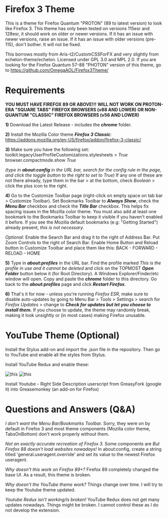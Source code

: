 # Firefox 3 Theme

This is a theme for Firefox Quantum "PROTON" (89 to latest version) to look like Firefox 3.
This theme has only been tested on versions 115esr and 128esr, it should work on older or newer versions.
If it has an issue with newer versions, raise an issue. If it has an issue with older versions (pre-115), don't bother. It will not be fixed.

This borrows mostly from Aris-t2/CustomCSSForFX and very slightly from echelon-theme/echelon. Licensed under GPL 3.0 and MPL 2.0.
If you are looking for the Firefox Quantum 57-88 "PHOTON" version of this theme, go to https://github.com/OmegaAOL/Firefox3Theme/

# Requirements

**YOU MUST HAVE FIREFOX 89 OR ABOVE!!!**
**WILL NOT WORK ON PROTON-ERA "SQUARE TABS" FIREFOX BROWSERS (v88 AND LOWER) OR NON-QUANTUM "CLASSIC" FIREFOX BROWSERS (v56 AND LOWER)**

**1)** Download the Latest Release - includes the ***chrome*** folder.

**2)** Install the Mozilla Color theme ***Firefox 3 Classic***: https://addons.mozilla.org/en-US/firefox/addon/firefox-3-classic/

**3)** Make sure you have the following set: 
toolkit.legacyUserProfileCustomizations.stylesheets > *True*
browser.compactmode.show *True*

*(type in ***about:config*** in the URL bar, search for the config rule in the page, and click the toggle button to the right to set to True)*
If any one of these are not there already, type them in the bar > at the bottom, check *Boolean* > click the plus icon to the right.

**4)** Go to the Customize Toolbar page (right-click on empty space on tab bar > Customize Toolbar). Set Bookmarks Toolbar to ***Always Show***, check the ***Menu
Bar*** checkbox and check the ***Title Bar*** checkbox. This helps fix spacing issues in the Mozilla color theme.
You must also add at least one bookmark to the Bookmarks Toolbar to keep it visible if you haven't enabled it before.
If you see the Mozilla default bookmarks (e.g: "Getting Started") already present, *this is not necessary.*

*Optional:* Enable the Search Bar and drag it to the right of Address Bar. Put Zoom Controls to the right of Search Bar. Enable Home Button and Reload button in Customize Toolbar and place them like this: BACK - FORWARD - RELOAD - HOME

**5)** Type in ***about:profiles*** in the URL bar. Find the profile marked *This is the profile in use and it cannot be deleted* and click on the TOPMOST ***Open Folder*** button below it (for Root Directory).
A Windows Explorer/Finder/etc window will open. Copy and paste the ***chrome*** folder to this directory. Go back to the ***about:profiles*** page and click ***Restart Firefox.***

**6)** That's it for now - unless you're running *Firefox ESR*, make sure to disable auto-updates by going to Menu Bar > Tools > Settings > search for *Firefox Updates* > change to ***Check for updates but let you choose to install them.***
If you choose to update, the theme may randomly break, making it look unsightly or (in most cases) making Firefox unusable.





# YouTube Theme (Optional)

Install the Stylus add-on and import the .json file in the repository. Then go to YouTube and enable all the styles from Stylus.

Install YouTube Redux and enable these: 

![this](redux1.png) ![this](redux2.png)

Install Youtube - Right Side Description userscript from GreasyFork (google it) into Greasemonkey (an add-on for Firefox)




# Questions and Answers (Q&A)

*I don't want the Menu Bar/Bookmarks Toolbar.*
Sorry, they were on by default in Firefox 3 and most theme components (Mozilla color theme, TabsOnBottom) don't work properly without them.

*Not an exactly accurate recreation of Firefox 3.*
Some components are 
*But Firefox 88 doesn't load websites nowadays!*
In about:config, create a string titled 'general.useragent.override' and set its value to the newest Firefox useragent.

*Why doesn't this work on Firefox 89+?*
Firefox 89 completely changed the base UI. As a result, this theme is broken.

*Why doesn't the YouTube theme work?*
Things change over time. I will try to keep the Youtube theme updated.

*Youtube Redux isn't working/is broken!*
YouTube Redux does not get many updates nowadays. Things might be broken. I cannot control these as I do not develop the extension.










